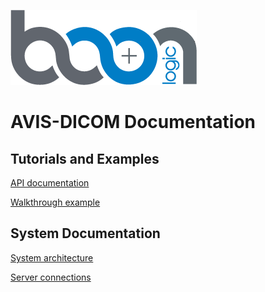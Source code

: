 ![Boon Logic](images/BoonLogic.png)
# AVIS-DICOM Documentation

## Tutorials and Examples

[API documentation]()

[Walkthrough example]()

## System Documentation

[System architecture]()

[Server connections]()
